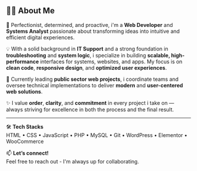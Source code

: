 ## 👨‍💻 About Me

🎯 Perfectionist, determined, and proactive, i'm a **Web Developer** and **Systems Analyst** passionate about transforming ideas into intuitive and efficient digital experiences.

💡 With a solid background in **IT Support** and a strong foundation in **troubleshooting** and **system logic**, i specialize in building **scalable, high-performance** interfaces for systems, websites, and apps. My focus is on **clean code**, **responsive design**, and **optimized user experiences**.

🚀 Currently leading **public sector web projects**, i coordinate teams and oversee technical implementations to deliver **modern** and **user-centered web solutions**.

✨ I value **order**, **clarity**, and **commitment** in every project i take on — always striving for excellence in both the process and the final result.

---

🛠️ **Tech Stacks**  
HTML • CSS • JavaScript • PHP • MySQL • Git • WordPress • Elementor • WooCommerce  

📫 **Let’s connect!**  
Feel free to reach out - I'm always up for collaborating.
